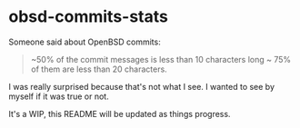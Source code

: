 # obsd-commits-stats

Someone said about OpenBSD commits:

> ~50% of the commit messages is less than 10 characters long
> ~ 75% of them are less than 20 characters.

I was really surprised because that's not what I see. I wanted to see by myself
if it was true or not.

It's a WIP, this README will be updated as things progress.
